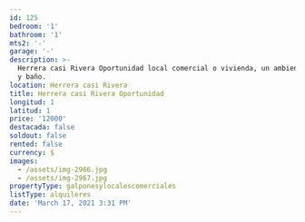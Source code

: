 ```yaml
---
id: 125
bedroom: '1'
bathroom: '1'
mts2: '-'
garage: '-'
description: >-
  Herrera casi Rivera Oportunidad local comercial o vivienda, un ambiente cocina
  y baño.
location: Herrera casi Rivera
title: Herrera casi Rivera Oportunidad
longitud: 1
latitud: 1
price: '12000'
destacada: false
soldout: false
rented: false
currency: $
images:
  - /assets/img-2966.jpg
  - /assets/img-2967.jpg
propertyType: galponesylocalescomerciales
listType: alquileres
date: 'March 17, 2021 3:31 PM'
---
```


